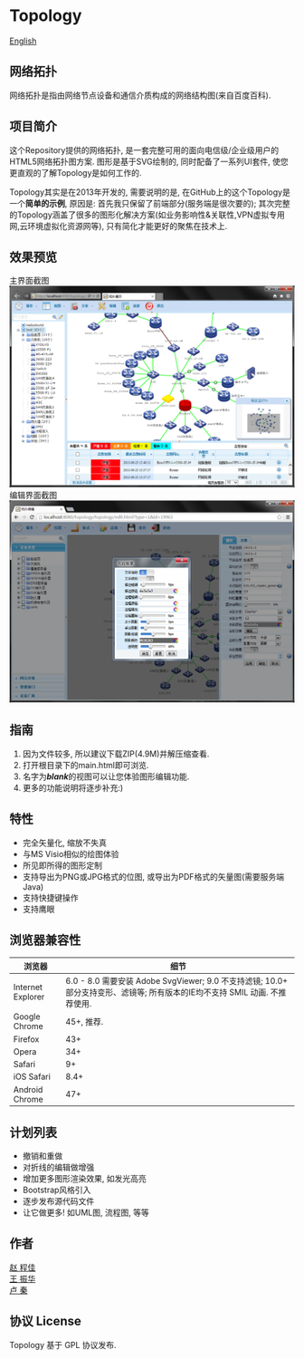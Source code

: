 # Topology

[English](./README.md)

## 网络拓扑
网络拓扑是指由网络节点设备和通信介质构成的网络结构图(来自百度百科).

## 项目简介
这个Repository提供的网络拓扑, 是一套完整可用的面向电信级/企业级用户的HTML5网络拓扑图方案. 图形是基于SVG绘制的, 同时配备了一系列UI套件, 使您更直观的了解Topology是如何工作的. 

Topology其实是在2013年开发的, 需要说明的是, 在GitHub上的这个Topology是一个**简单的示例**, 原因是: 首先我只保留了前端部分(服务端是很次要的); 其次完整的Topology涵盖了很多的图形化解决方案(如业务影响性&关联性,VPN虚拟专用网,云环境虚拟化资源网等), 只有简化才能更好的聚焦在技术上.

## 效果预览
主界面截图  
![screenshot 1](./images/preview/preview1.png "主界面")  
编辑界面截图  
![screenshot 2](./images/preview/preview2.png "编辑页面")

## 指南
1. 因为文件较多, 所以建议下载ZIP(4.9M)并解压缩查看.
2. 打开根目录下的main.html即可浏览.
3. 名字为***blank***的视图可以让您体验图形编辑功能.
4. 更多的功能说明将逐步补充:)

## 特性
* 完全矢量化, 缩放不失真
* 与MS Visio相似的绘图体验
* 所见即所得的图形定制
* 支持导出为PNG或JPG格式的位图, 或导出为PDF格式的矢量图(需要服务端Java)
* 支持快捷键操作
* 支持鹰眼

## 浏览器兼容性
浏览器 | 细节
------------ | -------------
Internet Explorer | 6.0 - 8.0 需要安装 Adobe SvgViewer; 9.0 不支持滤镜; 10.0+ 部分支持变形、滤镜等; 所有版本的IE均不支持 SMIL 动画. 不推荐使用.
Google Chrome | 45+, 推荐.
Firefox | 43+
Opera | 34+
Safari | 9+
iOS Safari | 8.4+
Android Chrome | 47+

## 计划列表
* 撤销和重做
* 对折线的编辑做增强
* 增加更多图形渲染效果, 如发光高亮
* Bootstrap风格引入
* 逐步发布源代码文件
* 让它做更多! 如UML图, 流程图, 等等

## 作者
[赵 程佳](https://github.com/zhaodabao)  
[王 振华](https://github.com/wangzhenhua1020)  
[卢 秦](https://github.com/luqin)

## 协议 License
Topology 基于 GPL 协议发布.
